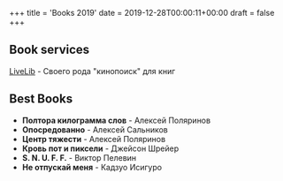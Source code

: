 +++
title = 'Books 2019'
date = 2019-12-28T00:00:11+00:00
draft = false
+++

## Book services

[LiveLib](https://www.livelib.ru/reader/iPetr0vi4/read) - Своего рода "кинопоиск" для книг

## Best Books

- **Полтора килограмма слов** - Алексей Поляринов
- **Опосредованно** - Алексей Сальников
- **Центр тяжести** - Алексей Поляринов
- **Кровь пот и пиксели** - Джейсон Шрейер
- **S. N. U. F. F.** - Виктор Пелевин
- **Не отпускай меня** - Кадзуо Исигуро
